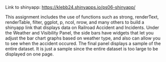 Link to shinyapp: https://klebb24.shinyapps.io/ps06-shinyapp/

This assignment includes the use of functions such as strong, renderText, renderTable, filter, 
ggplot, p, ncol, nrow, and many others to build a shinyapp link that displays data on Railroad 
Accident and Incidents. Under the Weather and Visibility Panel, the side bars have widgets that let
you adjust the bar chart graphs based on weather type, and also can allow you to see when the accident occured.
The final panel displays a sample of the entire dataset. It is just a sample since the entire dataset is 
too large to be displayed on one page. 